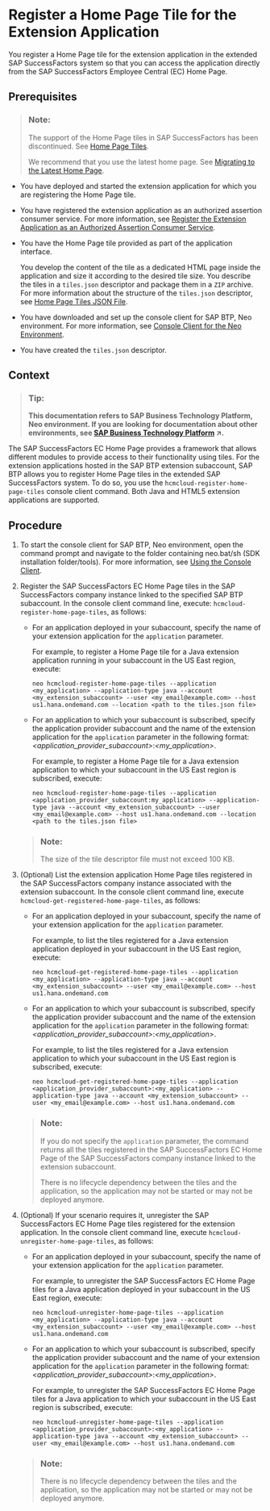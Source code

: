 <!-- loio6648ccfa8a654454b3f43631817c69ef -->

# Register a Home Page Tile for the Extension Application

You register a Home Page tile for the extension application in the extended SAP SuccessFactors system so that you can access the application directly from the SAP SuccessFactors Employee Central \(EC\) Home Page.



## Prerequisites

> ### Note:  
> The support of the Home Page tiles in SAP SuccessFactors has been discontinued. See [Home Page Tiles](https://help.sap.com/docs/SAP_SUCCESSFACTORS_PLATFORM/59f821da545a4bdb94f1eb8fa22e4b36/00c8674252d1461691bec004be68f425.html).
> 
> We recommend that you use the latest home page. See [Migrating to the Latest Home Page](https://help.sap.com/docs/SAP_SUCCESSFACTORS_PLATFORM/59f821da545a4bdb94f1eb8fa22e4b36/8d2921382f9544dc8d14cb249ec6a289.html).

-   You have deployed and started the extension application for which you are registering the Home Page tile.
-   You have registered the extension application as an authorized assertion consumer service. For more information, see [Register the Extension Application as an Authorized Assertion Consumer Service](https://help.sap.com/viewer/65de2977205c403bbc107264b8eccf4b/Cloud/en-US/47c4bfff70e94491a82353ddc66eb9a1.html).

-   You have the Home Page tile provided as part of the application interface.

    You develop the content of the tile as a dedicated HTML page inside the application and size it according to the desired tile size. You describe the tiles in a `tiles.json` descriptor and package them in a `ZIP` archive. For more information about the structure of the `tiles.json` descriptor, see [Home Page Tiles JSON File](home-page-tiles-json-file-872d124.md).

-   You have downloaded and set up the console client for SAP BTP, Neo environment. For more information, see [Console Client for the Neo Environment](../50-administration-and-ops-neo/console-client-for-the-neo-environment-7613230.md).

-   You have created the `tiles.json` descriptor.



## Context

> ### Tip:  
> **This documentation refers to SAP Business Technology Platform, Neo environment. If you are looking for documentation about other environments, see [SAP Business Technology Platform](https://help.sap.com/viewer/65de2977205c403bbc107264b8eccf4b/Cloud/en-US/6a2c1ab5a31b4ed9a2ce17a5329e1dd8.html "SAP Business Technology Platform (SAP BTP) is an integrated offering comprised of four technology portfolios: database and data management, application development and integration, analytics, and intelligent technologies. The platform offers users the ability to turn data into business value, compose end-to-end business processes, and build and extend SAP applications quickly.") :arrow_upper_right:.**

The SAP SuccessFactors EC Home Page provides a framework that allows different modules to provide access to their functionality using tiles. For the extension applications hosted in the SAP BTP extension subaccount, SAP BTP allows you to register Home Page tiles in the extended SAP SuccessFactors system. To do so, you use the `hcmcloud-register-home-page-tiles` console client command. Both Java and HTML5 extension applications are supported.



<a name="loio6648ccfa8a654454b3f43631817c69ef__steps_b5d_h2k_lt"/>

## Procedure

1.  To start the console client for SAP BTP, Neo environment, open the command prompt and navigate to the folder containing neo.bat/sh \(SDK installation folder/tools\). For more information, see [Using the Console Client](../50-administration-and-ops-neo/using-the-console-client-8900b22.md).

2.  Register the SAP SuccessFactors EC Home Page tiles in the SAP SuccessFactors company instance linked to the specified SAP BTP subaccount. In the console client command line, execute: `hcmcloud-register-home-page-tiles`, as follows:

    -   For an application deployed in your subaccount, specify the name of your extension application for the `application` parameter.

        For example, to register a Home Page tile for a Java extension application running in your subaccount in the US East region, execute:

        ```
        neo hcmcloud-register-home-page-tiles --application <my_application> --application-type java --account <my_extension_subaccount> --user <my_email@example.com> --host us1.hana.ondemand.com --location <path to the tiles.json file>
        ```

    -   For an application to which your subaccount is subscribed, specify the application provider subaccount and the name of the extension application for the `application` parameter in the following format: *<application\_provider\_subaccount\>*:*<my\_application\>*.

        For example, to register a Home Page tile for a Java extension application to which your subaccount in the US East region is subscribed, execute:

        ```
        neo hcmcloud-register-home-page-tiles --application <application_provider_subaccount:my_application> --application-type java --account <my_extension_subaccount> --user <my_email@example.com> --host us1.hana.ondemand.com --location <path to the tiles.json file>
        ```


    > ### Note:  
    > The size of the tile descriptor file must not exceed 100 KB.

3.  \(Optional\) List the extension application Home Page tiles registered in the SAP SuccessFactors company instance associated with the extension subaccount. In the console client command line, execute `hcmcloud-get-registered-home-page-tiles`, as follows:

    -   For an application deployed in your subaccount, specify the name of your extension application for the `application` parameter.

        For example, to list the tiles registered for a Java extension application deployed in your subaccount in the US East region, execute:

        ```
        neo hcmcloud-get-registered-home-page-tiles --application <my_application> --application-type java --account <my_extension_subaccount> --user <my_email@example.com> --host us1.hana.ondemand.com
        ```

    -   For an application to which your subaccount is subscribed, specify the application provider subaccount and the name of the extension application for the `application` parameter in the following format: *<application\_provider\_subaccount\>*:*<my\_application\>*.

        For example, to list the tiles registered for a Java extension application to which your subaccount in the US East region is subscribed, execute:

        ```
        neo hcmcloud-get-registered-home-page-tiles --application <application_provider_subaccount>:<my_application> --application-type java --account <my_extension_subaccount> --user <my_email@example.com> --host us1.hana.ondemand.com
        ```


    > ### Note:  
    > If you do not specify the `application` parameter, the command returns all the tiles registered in the SAP SuccessFactors EC Home Page of the SAP SuccessFactors company instance linked to the extension subaccount.
    > 
    > There is no lifecycle dependency between the tiles and the application, so the application may not be started or may not be deployed anymore.

4.  \(Optional\) If your scenario requires it, unregister the SAP SuccessFactors EC Home Page tiles registered for the extension application. In the console client command line, execute `hcmcloud-unregister-home-page-tiles`, as follows:

    -   For an application deployed in your subaccount, specify the name of your extension application for the `application` parameter.

        For example, to unregister the SAP SuccessFactors EC Home Page tiles for a Java application deployed in your subaccount in the US East region, execute:

        ```
        neo hcmcloud-unregister-home-page-tiles --application <my_application> --application-type java --account <my_extension_subaccount> --user <my_email@example.com> --host us1.hana.ondemand.com
        ```

    -   For an application to which your subaccount is subscribed, specify the application provider subaccount and the name of your extension application for the `application` parameter in the following format: *<application\_provider\_subaccount\>*:*<my\_application\>*.

        For example, to unregister the SAP SuccessFactors EC Home Page tiles for a Java application to which your subaccount in the US East region is subscribed, execute:

        ```
        neo hcmcloud-unregister-home-page-tiles --application <application_provider_subaccount>:<my_application> --application-type java --account <my_extension_subaccount> --user <my_email@example.com> --host us1.hana.ondemand.com
        ```


    > ### Note:  
    > There is no lifecycle dependency between the tiles and the application, so the application may not be started or may not be deployed anymore.


